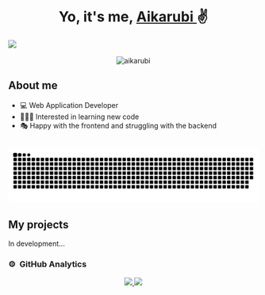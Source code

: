 <div align="center">
<h1 align="center"> Yo, it's me,  <a href="https://github.com/Aikarubi"> Aikarubi </a> ✌️ </h1>
</div>
<img src="akr.png">

<p align="center"> <img src="https://komarev.com/ghpvc/?username=Aikarubi&color=blueviolet&style=plastic" alt="aikarubi" /> </p>

## About me

- 💻 Web Application Developer
- 👩🏼‍💻 Interested in learning new code
- 🎭 Happy with the frontend and struggling with the backend

<br>

<!--- snake -->
<div align="center">
  <img  src="https://github.com/1999AZZAR/1999AZZAR/blob/main/resources/img/grid-snake.svg"
       alt="snake" /></a>
</div>

## My projects

<p> In development... </p>

### ⚙️ &nbsp;GitHub Analytics

<p align="center">
<a href="https://github.com/Aikarubi">
  <img height="180em" src="https://github-readme-stats-eight-theta.vercel.app/api?username=Aikarubi&show_icons=true&theme=algolia&include_all_commits=true&count_private=true"/>
  <img height="180em" src="https://github-readme-stats-eight-theta.vercel.app/api/top-langs/?username=Aikarubi&layout=compact&langs_count=8&theme=algolia"/>
</a>
</p>
